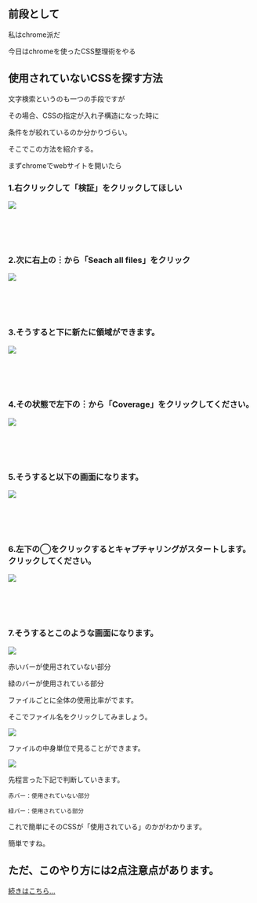 ## 前段として

私はchrome派だ

今日はchromeを使ったCSS整理術をやる

## 使用されていないCSSを探す方法

文字検索というのも一つの手段ですが

その場合、CSSの指定が入れ子構造になった時に

条件をが絞れているのか分かりづらい。

そこでこの方法を紹介する。

まずchromeでwebサイトを開いたら

### 1.右クリックして「検証」をクリックしてほしい

![](http://nekokke.tech/assets/img/chrome/1.png)

　

　

### 2.次に右上の︙から「Seach all files」をクリック

![](http://nekokke.tech/assets/img/chrome/2.png)

　

　

### 3.そうすると下に新たに領域ができます。

![](http://nekokke.tech/assets/img/chrome/3.png)

　

　

### 4.その状態で左下の︙から「Coverage」をクリックしてください。

![](http://nekokke.tech/assets/img/chrome/4.png)

　

　

### 5.そうすると以下の画面になります。

![](http://nekokke.tech/assets/img/chrome/5.png)

　

　

### 6.左下の◯をクリックするとキャプチャリングがスタートします。クリックしてください。

![](http://nekokke.tech/assets/img/chrome/6.png)

　

　

### 7.そうするとこのような画面になります。

![](http://nekokke.tech/assets/img/chrome/7.png)

赤いバーが使用されていない部分

緑のバーが使用されている部分

ファイルごとに全体の使用比率がでます。

そこでファイル名をクリックしてみましょう。

![](http://nekokke.tech/assets/img/chrome/8.png)

ファイルの中身単位で見ることができます。

![](http://nekokke.tech/assets/img/chrome/9.png)


先程言った下記で判断していきます。

```
赤バー：使用されていない部分

緑バー：使用されている部分
```

これで簡単にそのCSSが「使用されている」のかがわかります。

簡単ですね。

## ただ、このやり方には2点注意点があります。

[続きはこちら…](http://nekokke.tech/chrome/#-)